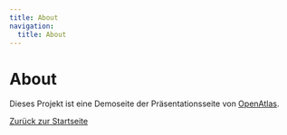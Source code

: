 ```yaml
---
title: About
navigation:
  title: About
---
```

# About

Dieses Projekt ist eine Demoseite der Präsentationsseite von [OpenAtlas](https://openatlas.eu/).

[Zurück zur Startseite](/)